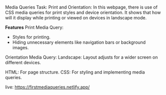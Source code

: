 Media Queries Task:
Print and Orientation:
In this webpage, there is use of CSS media queries for print styles and device orientation. It shows that how will it display while printing or viewed on devices in landscape mode.

**Features**
Print Media Query:
- Styles for printing.
- Hiding unnecessary elements like navigation bars or background images.
  
Orientation Media Query:
Landscape: Layout adjusts for a wider screen on different devices.

HTML: For page structure.
CSS: For styling and implementing media queries.

live: https://firstmediaqueries.netlify.app/
